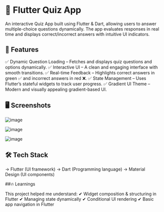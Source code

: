 # 🎯 Flutter Quiz App

An interactive Quiz App built using Flutter & Dart, allowing users to answer multiple-choice questions dynamically. The app evaluates responses in real time and displays correct/incorrect answers with intuitive UI indicators.

## 🚀 Features

✅ Dynamic Question Loading – Fetches and displays quiz questions and options dynamically.
✅ Interactive UI – A clean and engaging interface with smooth transitions.
✅ Real-time Feedback – Highlights correct answers in green ✅ and incorrect answers in red ❌.
✅ State Management – Uses Flutter’s stateful widgets to track user progress.
✅ Gradient UI Theme – Modern and visually appealing gradient-based UI.

## 🖥️ Screenshots

![image](https://github.com/user-attachments/assets/45c1b6b1-a39c-4910-a262-1dc71f1febe1)

![image](https://github.com/user-attachments/assets/b03afd01-570b-4750-b88e-affbd4181178)

![image](https://github.com/user-attachments/assets/422c171b-3ce3-4a00-8e5b-3b60b7badcc3)

## 🛠️ Tech Stack

-> Flutter (UI framework)
-> Dart (Programming language)
-> Material Design (UI components)

##🔥 Learnings

This project helped me understand:
✔ Widget composition & structuring in Flutter
✔ Managing state dynamically
✔ Conditional UI rendering
✔ Basic app navigation in Flutter


